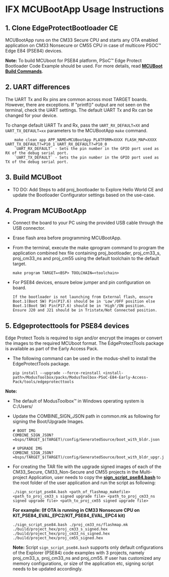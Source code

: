 # IFX MCUBootApp Usage Instructions


## 1. Clone EdgeProtectBootloader CE

MCUBootApp runs on the CM33 Secure CPU and starts any OTA enabled application on CM33 Nonsecure or CM55 CPU in case of multicore PSOC™ Edge E84 (PSE84) devices.

<b>Note:</b>
To build MCUboot for PSE84 platform, PSoC™ Edge Protect Bootloader Code Example should be used. For more details, read **[MCUBoot Build Commands](./MCUBOOT_BUILD_COMMANDS.md)**.

## 2. UART differences

The UART Tx and Rx pins are common across most TARGET boards. However, there are exceptions. If "printf()" output are not seen on the terminal, check the UART settings. The default UART Tx and Rx can be changed for your device. </b>

To change default UART Tx and Rx, pass the `UART_RX_DEFAULT=XX` and `UART_TX_DEFAULT=xx` parameters to the MCUBootApp `make` command.
```
    make clean app APP_NAME=MCUBootApp PLATFORM=XXXX FLASH_MAP=XXXX UART_TX_DEFAULT?=P10_1 UART_RX_DEFAULT?=P10_0
    `UART_RX_DEFAULT` - Sets the pin number in the GPIO port used as RX of the debug serial port.
    `UART_TX_DEFAULT` - Sets the pin number in the GPIO port used as TX of the debug serial port.
```

## 3. Build MCUBoot

- TO DO: Add Steps to add proj_bootloader to Explore Hello World CE and update the Bootloader Configurator settings based on the use-case.

## 4. Program MCUBootApp

- Connect the board to your PC using the provided USB cable through the USB connector.

- Erase flash area before programming MCUBootApp.

- From the terminal, execute the make qprogram command to program the application combined hex file containing proj_bootloader, proj_cm33_s, proj_cm33_ns and proj_cm55 using the default toolchain to the default target.
    ```
    make program TARGET=<BSP> TOOLCHAIN=<toolchain>
    ```

- For PSE84 devices, ensure below jumper and pin configuration on board.
    ````
    If the bootloader is not launching from External flash, ensure Boot.1(Boot SW) Pin(P17.6) should be in 'Low'/OFF position else Boot.1(Boot SW) Pin(P17.6) should be in 'High'/ON position.
    Ensure J20 and J21 should be in Tristate/Not Connected position.
    ````

## 5. Edgeprotecttools for PSE84 devices

Edge Protect Tools is required to sign and/or encrypt the images or convert the images to the required MCUboot format. The EdgeProtectTools package is available as part of the Early Access Pack.

- The following command can be used in the modus-shell to install the EdgeProtectTools package.
    ````
    pip install --upgrade --force-reinstall <install-path>/ModusToolbox/packs/ModusToolbox-PSoC-E84-Early-Access-Pack/tools/edgeprotecttools
    ````
<b>Note:</b>
- The default <install-path> of ModusToolbox™ in Windows operating system is C:/Users/<USER>

- Update the COMBINE_SIGN_JSON path in common.mk as following for signing the Boot/Upgrade Images.
    ````
    # BOOT IMG
    COMBINE_SIGN_JSON?=bsps/TARGET_$(TARGET)/config/GeneratedSource/boot_with_bldr.json
    ````

    ````
    # UPGRADE IMG
    COMBINE_SIGN_JSON?=bsps/TARGET_$(TARGET)/config/GeneratedSource/boot_with_bldr_upgr.json
    ````

- For creating the TAR file with the upgrade signed images of each of the CM33_Secure, CM33_Non-Secure and CM55 projects in the  Multi-project Application, user needs to copy the **[sign_script_pse84.bash](../../scripts/sign_script_pse84.bash)** to the root folder of the user application and run the script as following:

    ````
    ./sign_script_pse84.bash <path_of_flashmap_makefile> <path_to_proj_cm33_s signed upgrade file> <path_to_proj_cm33_ns signed upgrade file> <path_to_proj_cm55 signed upgrade file>
    ````

    <b>For example: (If OTA is running in CM33 Nonsecure CPU on KIT_PSE84_EVAL_EPC2/KIT_PSE84_EVAL_EPC4 kit)</b>
    ````
    ./sign_script_pse84.bash ./proj_cm33_ns/flashmap.mk ./build/project_hex/proj_cm33_s_signed.hex ./build/project_hex/proj_cm33_ns_signed.hex ./build/project_hex/proj_cm55_signed.hex
    ````

    **Note:** Script `sign_script_pse84.bash` supports only default cnfigurations of the Explorer (PSE84) code examples with 3 projects, namely proj_cm33_s, proj_cm33_ns and proj_cm55. If user has customized any memory configurations, or size of the application etc, signing script needs to be updated accordingly.
